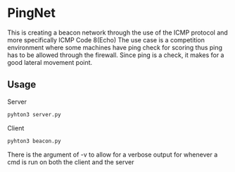 # PingNet
This is creating a beacon network through the use of the ICMP protocol and more specifically ICMP Code 8(Echo)
The use case is a competition environment where some machines have ping check for scoring thus ping has to be allowed through the firewall.
Since ping is a check, it makes for a good lateral movement point.

## Usage
Server
```bash
pyhton3 server.py
```
Client
```bash
pyhton3 beacon.py
```
There is the argument of -v to allow for a verbose output for whenever a cmd is run on both the client and the server